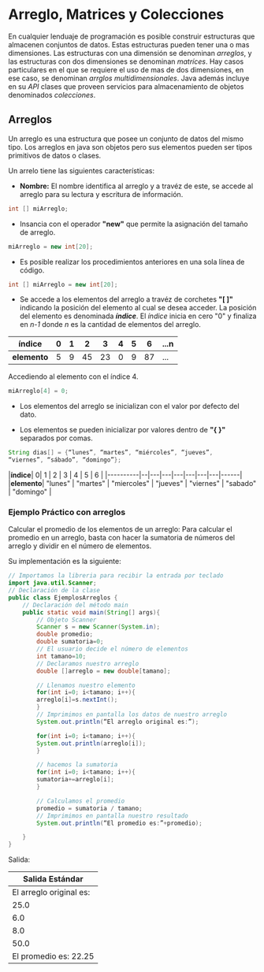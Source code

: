 # Arreglo, Matrices y Colecciones

En cualquier lenduaje de programación es posible construir estructuras que almacenen conjuntos de datos. Estas estructuras pueden tener una o mas dimensiones. Las estructuras con una dimensión se denominan _arreglos_, y las estructuras con dos dimensiones se denominan _matríces_. Hay casos particulares en el que se requiere el uso de mas de dos dimensiones, en ese caso, se denominan _arrglos multidimensionales_. Java además incluye en su _API_ clases que proveen servicios para almacenamiento de objetos denominados _colecciones_.

## Arreglos

Un arreglo es una estructura que posee un conjunto de datos del mismo tipo. Los arreglos en java son objetos pero sus elementos pueden ser tipos primitivos de datos o clases.

Un arrelo tiene las siguientes características:

* __Nombre:__ El nombre identifica al arreglo y a travéz de este, se accede al arreglo para su lectura y escritura de información.

```java
int [] miArreglo;
```

* Insancia con el operador __"new"__ que permite la asignación del tamaño de arreglo.

```java
miArreglo = new int[20];
```

* Es posible realizar los procedimientos anteriores en una sola línea de código.

```java
int [] miArreglo = new int[20];
```

* Se accede a los elementos del arreglo a travéz de corchetes __"[ ]"__ indicando la posición del elemento al cual se desea acceder. La posición del elemento es denominada ___índice___. El _índice_ inicia en cero "0" y finaliza en _n-1_ donde _n_ es la cantidad de elementos del arreglo.

|__índice__| 0| 1 | 2 | 3 | 4 | 5 | 6 | ...n |
|----------|--|---|---|---|---|---|---|------|
|__elemento__| 5 | 9 | 45 | 23 | 0 | 9 | 87 | ... |

Accediendo al elemento con el índice 4.

```java
miArreglo[4] = 0;
```

* Los elementos del arreglo se inicializan con el valor por defecto del dato.

* Los elementos se pueden inicializar por valores dentro de __"{ }"__ separados por comas.

```java
String dias[] = {“lunes”, “martes”, “miércoles”, “jueves”,
“viernes”, “sábado”, “domingo”};
```

|__índice__| 0| 1 | 2 | 3 | 4 | 5 | 6 |
|----------|--|---|---|---|---|---|---|------|
|__elemento__| "lunes" | "martes" | "miercoles" | "jueves" | "viernes" | "sabado" | "domingo" |


### Ejemplo Práctico con arreglos

Calcular el promedio de los elementos de un arreglo: Para calcular el promedio en un arreglo, basta con hacer la sumatoria
de números del arreglo y dividir en el número de elementos.

Su implementación es la siguiente:

```java
// Importamos la libreria para recibir la entrada por teclado
import java.util.Scanner;
// Declaración de la clase
public class EjemplosArreglos {
    // Declaración del método main
    public static void main(String[] args){
        // Objeto Scanner
        Scanner s = new Scanner(System.in);
        double promedio;
        double sumatoria=0;
        // El usuario decide el número de elementos
        int tamano=10;
        // Declaramos nuestro arreglo
        double []arreglo = new double[tamano];

        // Llenamos nuestro elemento 
        for(int i=0; i<tamano; i++){
        arreglo[i]=s.nextInt();
        }
        // Imprimimos en pantalla los datos de nuestro arreglo
        System.out.println(“El arreglo original es:”);

        for(int i=0; i<tamano; i++){
        System.out.println(arreglo[i]);
        }

        // hacemos la sumatoria
        for(int i=0; i<tamano; i++){
        sumatoria+=arreglo[i];
        }

        // Calculamos el promedio
        promedio = sumatoria / tamano;
        // Imprimimos en pantalla nuestro resultado 
        System.out.println(“El promedio es:”+promedio);

    }
}
```

Salida: 

| Salida Estándar|
| --------------- |
| El arreglo original es: |
| 25.0|
| 6.0 |
| 8.0 |
| 50.0 |
| El promedio es: 22.25 |

